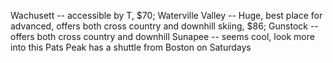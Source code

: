 Wachusett -- accessible by T, $70;
Waterville Valley -- Huge, best place for advanced, offers both cross country and downhill skiing, $86;
Gunstock -- offers both cross country and downhill
Sunapee -- seems cool, look more into this
Pats Peak has a shuttle from Boston on Saturdays